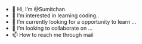 - 👋 Hi, I’m @Sumitchan
- 👀 I’m interested in learning coding..
- 🌱 I’m currently looking for a opportunity to learn ...
- 💞️ I’m looking to collaborate on ...
- 📫 How to reach me through mail

<!---
Sumitchan/Sumitchan is a ✨ special ✨ repository because its `README.md` (this file) appears on your GitHub profile.
You can click the Preview link to take a look at your changes.
--->
